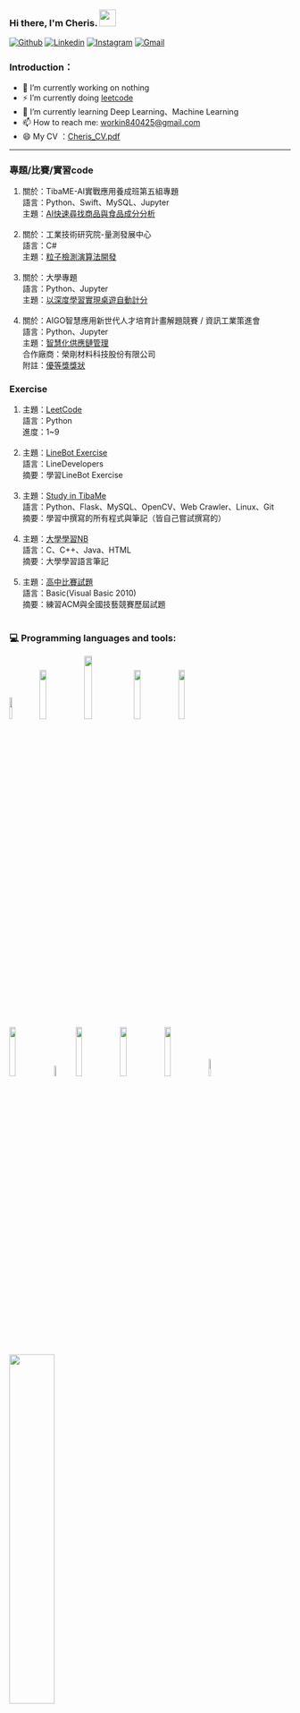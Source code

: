 ### Hi there, I'm Cheris. <img src="https://raw.githubusercontent.com/iampavangandhi/iampavangandhi/master/gifs/Hi.gif" width="30px">
<!-- Your badges
You can use the website to generate badges: https://shields.io/
-->


[![Github](https://img.shields.io/badge/-Github-333?style=flat&logo=Github&logoColor=white)](https://github.com/4060E055)
[![Linkedin](https://img.shields.io/badge/-LinkedIn-blue?style=flat&logo=Linkedin&logoColor=white)](https://www.linkedin.com/in/%E8%8B%A5%E6%A6%9B-%E4%BD%99-ab417b234/)
[![Instagram](https://img.shields.io/badge/-Instagram-c13584?style=flat&labelColor=c13584&logo=instagram&logoColor=white)](https://www.instagram.com/yu_jo_chen/)
[![Gmail](https://img.shields.io/badge/-Gmail-c14438?style=flat&logo=Gmail&logoColor=white)](mailto:workin840425@gmail.com)
&nbsp;

### Introduction：
* 🔭 I’m currently working on nothing
* ⚡ I’m currently doing [leetcode](https://github.com/4060E055/Leetcode)
* 🌱 I’m currently learning Deep Learning、Machine Learning
* 📫 How to reach me: workin840425@gmail.com
* 😄 My CV ：[Cheris_CV.pdf](https://drive.google.com/file/d/1NoMOj3X4pagniMP2iWv2C56rGWvyAvNS/view?usp=sharing)
<hr>

### 專題/比賽/實習code
1. 關於：TibaME-AI實戰應用養成班第五組專題<br>
   語言：Python、Swift、MySQL、Jupyter<br>
   主題：[AI快速尋找商品與食品成分分析](https://github.com/4060E055/TibaMe_Special_topic)<br><br>
2. 關於：工業技術研究院-量測發展中心 <br>
   語言：C#<br>
   主題：[粒子檢測演算法開發](https://github.com/4060E055/ParticleAnalysis)<br><br>
3. 關於：大學專題<br>
   語言：Python、Jupyter<br>
   主題：[以深度學習實現桌遊自動計分](https://github.com/4060E055/University_Topics)<br><br>
4. 關於：AIGO智慧應用新世代人才培育計畫解題競賽 / 資訊工業策進會<br>
   語言：Python、Jupyter<br>
   主題：[智慧化供應鏈管理](https://github.com/4060E055/109AIGO)<br>
   合作廠商：榮剛材料科技股份有限公司<br>
   附註：[優等獎獎狀](https://drive.google.com/file/d/1ajMI6iQA8lObXrfrww50pV22tew2RDS3/view?usp=sharing)


### Exercise
1. 主題：[LeetCode](https://github.com/4060E055/Leetcode)<br>
   語言：Python<br>
   進度：1~9<br><br>
2. 主題：[LineBot Exercise](https://github.com/4060E055/LineBot-CFI102-01)<br>
   語言：LineDevelopers<br>
   摘要：學習LineBot Exercise<br><br>
3. 主題：[Study in TibaMe](https://github.com/4060E055/TibaMe_AIClass)<br>
   語言：Python、Flask、MySQL、OpenCV、Web Crawler、Linux、Git<br>
   摘要：學習中撰寫的所有程式與筆記（皆自己嘗試撰寫的）<br><br>
4. 主題：[大學學習NB](https://github.com/4060E055/University_Exercise)<br>
   語言：C、C++、Java、HTML<br>
   摘要：大學學習語言筆記<br><br>
5. 主題：[高中比賽試題](https://github.com/4060E055/high_school_code)<br>
   語言：Basic(Visual Basic 2010)<br>
   摘要：練習ACM與全國技藝競賽歷屆試題<br><br>

### :computer: Programming languages and tools: 
<code><img width="10%" src="https://user-images.githubusercontent.com/37571816/159697337-fb1dd594-9c37-45d7-bd9f-9224f20755dc.png"></code>
<code><img width="15%" src="https://www.vectorlogo.zone/logos/python/python-ar21.svg"></code>
<code><img width="17%" src="https://user-images.githubusercontent.com/37571816/159697501-6230b89b-74d8-477e-b827-171f2649cdf2.jpg"></code>
<code><img width="15%" src="https://www.vectorlogo.zone/logos/pocoo_flask/pocoo_flask-ar21.svg"></code>
<code><img width="15%" src="https://www.vectorlogo.zone/logos/mysql/mysql-ar21.svg"></code>
<br />
<code><img width="15%" src="https://user-images.githubusercontent.com/37571816/159697567-59190685-aa72-4c9d-af24-58e539befe0a.jpg"></code>
<code><img width="7%" src="https://user-images.githubusercontent.com/37571816/159698281-02af67a9-fdda-4b5a-86dc-725180427ab2.png"></code>
<code><img width="15%" src="https://user-images.githubusercontent.com/37571816/159698298-5c574d60-689c-4938-875e-5578e854cb3c.png"></code>
<code><img width="15%" src="https://user-images.githubusercontent.com/37571816/159698310-e2051f00-a4ea-4b44-8cfb-c9abcd2bcdd8.png"></code>
<code><img width="15%" src="https://www.vectorlogo.zone/logos/git-scm/git-scm-ar21.svg"></code>
<code><img width="9%" src="https://user-images.githubusercontent.com/37571816/159706417-327d27a8-a31f-42ff-8217-c2a652c47361.png"></code>
<br />
<code><img width="40%" src="https://user-images.githubusercontent.com/37571816/159914331-e434c946-321b-4b5c-8c08-4e7968290565.PNG"></code>




[![Anurag's GitHub stats](https://github-readme-stats.vercel.app/api?username=4060E055&show_icons=true&theme=radical)](https://github.com/4060E055)  
[![Top Langs](https://github-readme-stats.vercel.app/api/top-langs/?username=4060E055&layout=compact&theme=gruvbox)](https://github.com/4060E055)


<!--
**4060E055/4060E055** is a ✨ _special_ ✨ repository because its `README.md` (this file) appears on your GitHub profile.

Here are some ideas to get you started:


- 🔭 I’m currently working on ...
- 🌱 I’m currently learning ...
- 👯 I’m looking to collaborate on ...
- 🤔 I’m looking for help with ...
- 💬 Ask me about ...
- 📫 How to reach me: ...
- 😄 Pronouns: ...
- ⚡ Fun fact: ...
- 💡 Goals for 2022:
-->
